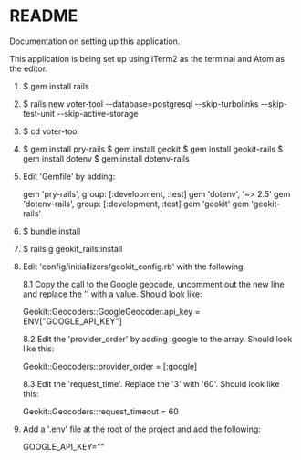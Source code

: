 # README

Documentation on setting up this application.

This application is being set up using iTerm2 as the terminal and Atom as the
editor.

01. $ gem install rails
02. $ rails new voter-tool --database=postgresql --skip-turbolinks --skip-test-unit --skip-active-storage
03. $ cd voter-tool
04. $ gem install pry-rails
    $ gem install geokit
    $ gem install geokit-rails
    $ gem install dotenv
    $ gem install dotenv-rails

05. Edit 'Gemfile' by adding:

    gem 'pry-rails', group: [:development, :test]
    gem 'dotenv', '~> 2.5'
    gem 'dotenv-rails', group: [:development, :test]
    gem 'geokit'
    gem 'geokit-rails'

06. $ bundle install
07. $ rails g geokit_rails:install

08. Edit 'config/initiallizers/geokit_config.rb' with the following.

    8.1  Copy the call to the Google geocode, uncomment out the new line
         and replace the '' with a value.  Should look like:

    Geokit::Geocoders::GoogleGeocoder.api_key = ENV["GOOGLE_API_KEY"]

    8.2  Edit the 'provider_order' by adding :google to the array.
         Should look like this:

    Geokit::Geocoders::provider_order = [:google]

    8.3  Edit the 'request_time'.  Replace the '3' with '60'.
         Should look like this:

    Geokit::Geocoders::request_timeout = 60

09. Add a '.env' file at the root of the project and add the following:

    GOOGLE_API_KEY="<your private key here>"
